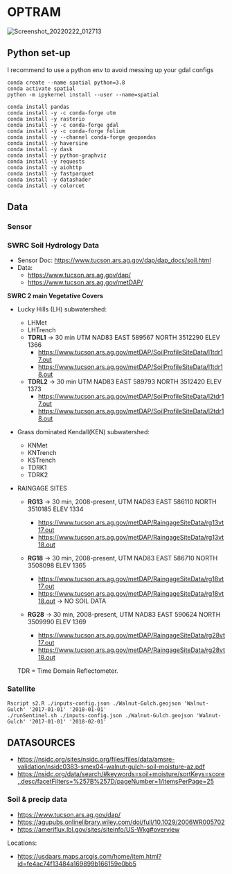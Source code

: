 # OPTRAM

![Screenshot_20220222_012713](https://user-images.githubusercontent.com/16523144/155042062-d74f38a0-6004-446a-83d6-0fc55506c40c.png)

## Python set-up 

I recommend to use a python env to avoid messing up your gdal configs

```{bash}
conda create --name spatial python=3.8
conda activate spatial
python -m ipykernel install --user --name=spatial

conda install pandas
conda install -y -c conda-forge utm
conda install -y rasterio
conda install -y -c conda-forge gdal
conda install -y -c conda-forge folium
conda install -y --channel conda-forge geopandas
conda install -y haversine
conda install -y dask 
conda install -y python-graphviz
conda install -y requests
conda install -y aiohttp
conda install -y fastparquet
conda install -y datashader
conda install -y colorcet

```



## Data

### Sensor

### SWRC Soil Hydrology Data

- Sensor Doc: https://www.tucson.ars.ag.gov/dap/dap_docs/soil.html
- Data: 
  - https://www.tucson.ars.ag.gov/dap/
  - https://www.tucson.ars.ag.gov/metDAP/


**SWRC 2 main Vegetative Covers**
- Lucky Hills (LH) subwatershed:
  - LHMet
  - LHTrench 
  - **TDRL1** -> 30 min UTM NAD83 EAST 589567 NORTH 3512290 ELEV 1366
    - https://www.tucson.ars.ag.gov/metDAP/SoilProfileSiteData/l1tdr17.out
    - https://www.tucson.ars.ag.gov/metDAP/SoilProfileSiteData/l1tdr18.out
  - **TDRL2** -> 30 min UTM NAD83 EAST 589793 NORTH 3512420 ELEV 1373
    - https://www.tucson.ars.ag.gov/metDAP/SoilProfileSiteData/l2tdr17.out
    - https://www.tucson.ars.ag.gov/metDAP/SoilProfileSiteData/l2tdr18.out   
- Grass dominated Kendall(KEN) subwatershed:
  - KNMet
  - KNTrench 
  - KSTrench
  - TDRK1
  - TDRK2 
- RAINGAGE SITES
  - **RG13** -> 30 min, 2008-present, UTM NAD83 EAST 586110 NORTH 3510185 ELEV 1334
    - https://www.tucson.ars.ag.gov/metDAP/RaingageSiteData/rg13vt17.out 
    - https://www.tucson.ars.ag.gov/metDAP/RaingageSiteData/rg13vt18.out 
  - **RG18** -> 30 min, 2008-present, UTM NAD83 EAST 586710 NORTH 3508098 ELEV 1365
    - https://www.tucson.ars.ag.gov/metDAP/RaingageSiteData/rg18vt17.out
    - https://www.tucson.ars.ag.gov/metDAP/RaingageSiteData/rg18vt18.out   -> NO SOIL DATA

  - **RG28** -> 30 min, 2008-present, UTM NAD83 EAST 590624 NORTH 3509990 ELEV 1369
    - https://www.tucson.ars.ag.gov/metDAP/RaingageSiteData/rg28vt17.out
    - https://www.tucson.ars.ag.gov/metDAP/RaingageSiteData/rg28vt18.out

  TDR = Time Domain Reflectometer.

### Satellite 

```{bash}
Rscript s2.R ./inputs-config.json ./Walnut-Gulch.geojson 'Walnut-Gulch' '2017-01-01' '2018-01-01'
./runSentinel.sh ./inputs-config.json ./Walnut-Gulch.geojson 'Walnut-Gulch' '2017-01-01' '2018-02-01'
```

## DATASOURCES

- https://nsidc.org/sites/nsidc.org/files/files/data/amsre-validation/nsidc0383-smex04-walnut-gulch-soil-moisture-az.pdf
- https://nsidc.org/data/search/#keywords=soil+moisture/sortKeys=score,,desc/facetFilters=%257B%257D/pageNumber=1/itemsPerPage=25


### Soil & precip data
- https://www.tucson.ars.ag.gov/dap/
- https://agupubs.onlinelibrary.wiley.com/doi/full/10.1029/2006WR005702
- https://ameriflux.lbl.gov/sites/siteinfo/US-Wkg#overview

Locations: 
- https://usdaars.maps.arcgis.com/home/item.html?id=fe4ac74f13484a169899b166159e0bb5












